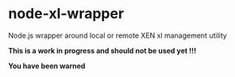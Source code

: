 node-xl-wrapper
===============

Node.js wrapper around local or remote XEN xl management utility

__This is a work in progress and should not be used yet !!!__

__You have been warned__
